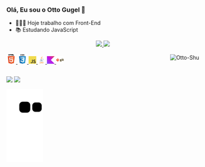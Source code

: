 ### Olá, Eu sou o Otto Gugel 👋

- 👨🏻‍💻 Hoje trabalho com Front-End
- 📚 Estudando JavaScript

<div align="center">
  <a href="https://github.com/ottogugel">
  <img height="150cm" src="https://github-readme-stats.vercel.app/api?username=ottogugel&show_icons=true&theme=radical&bg_color=0D1117&include_all_commits=true&count_private=true"/>
  <img height="150cm" src="https://github-readme-stats.vercel.app/api/top-langs/?username=ottogugel&layout=compact&langs_count=7&theme=radical&bg_color=0D1117"/>
</div>
  
<div style="display: inline_block"><br> 
  <code><img height="25" src="https://raw.githubusercontent.com/github/explore/80688e429a7d4ef2fca1e82350fe8e3517d3494d/topics/html/html.png"></code>
  <code><img height="25" src="https://raw.githubusercontent.com/github/explore/80688e429a7d4ef2fca1e82350fe8e3517d3494d/topics/css/css.png"></code>
  <code><img height="20" src="https://raw.githubusercontent.com/github/explore/80688e429a7d4ef2fca1e82350fe8e3517d3494d/topics/javascript/javascript.png"></code>
  <code><img height="20" src="https://raw.githubusercontent.com/github/explore/80688e429a7d4ef2fca1e82350fe8e3517d3494d/topics/java/java.png"></code>
  <code><img height="20" src="https://raw.githubusercontent.com/github/explore/80688e429a7d4ef2fca1e82350fe8e3517d3494d/topics/kotlin/kotlin.png"></code>
  <code><img height="20" src="https://raw.githubusercontent.com/github/explore/80688e429a7d4ef2fca1e82350fe8e3517d3494d/topics/git/git.png"></code>
  <img align="right" alt="Otto-Shu" src="https://c.tenor.com/bfomvxI61bEAAAAM/anime-guilty-crown.gif">
</div>
  
 ##
  
<div> 
  <a href = "mailto:ottogugel99@gmail.com"><img src="https://img.shields.io/badge/-Gmail-%23333?style=for-the-badge&logo=gmail&logoColor=white" target="_blank"></a>
  <a href="https://br.linkedin.com/in/otto-gugel-3bab38147" target="_blank"><img src="https://img.shields.io/badge/-LinkedIn-%230077B5?style=for-the-badge&logo=linkedin&logoColor=white" target="_blank"></a> 
</div>

![Snake animation](https://github.com/rafaballerini/rafaballerini/blob/output/github-contribution-grid-snake.svg)

